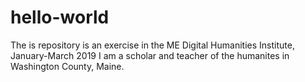 # hello-world
The is repository is an exercise in the ME Digital Humanities Institute, January-March 2019
I am a scholar and  teacher of the humanites in Washington County, Maine.
